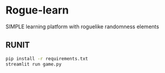 # Rogue-learn
SIMPLE learning platform with roguelike randomness elements
## RUNIT
```sh
pip install -r requirements.txt
streamlit run game.py
```
